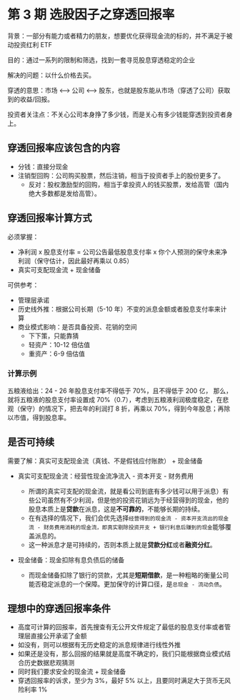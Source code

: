 # 第 3 期 选股因子之穿透回报率

背景：一部分有能力或者精力的朋友，想要优化获得现金流的标的，并不满足于被动投资红利 ETF

目的：通过一系列的限制和筛选，找到一套寻觅股息穿透稳定的企业

解决的问题：以什么价格去买。

穿透的意思：市场 <--> 公司 <--> 股东，也就是股东能从市场（穿透了公司）获取到的收益/回报。

投资者关注点：不关心公司本身挣了多少钱，而是关心有多少钱能穿透到投资者身上。

## 穿透回报率应该包含的内容

- 分钱：直接分现金
- 注销型回购：公司购买股票，然后注销，相当于投资者手上的股份更多了。
  - 反对：股权激励型的回购，相当于拿投资人的钱买股票，发给高管（国内绝大多数都是发给高管）。


## 穿透回报率计算方式

必须掌握：
- 净利润 x 股息支付率 = 公司公告最低股息支付率 x 你个人预测的保守未来净利润（保守估计，因此最好再乘以 0.85）
- 真实可支配现金流 + 现金储备

可供参考：

- 管理层承诺
- 历史线外推：根据公司长期（5-10 年）不变的派息金额或者股息支付率来计算
- 商业模式影响：是否具备投资、花销的空间
  - 下下策，只能靠猜
  - 轻资产：10-12 倍估值
  - 重资产：6-9 倍估值

### 计算示例

五粮液给出：24 - 26 年股息支付率不得低于 70%，且不得低于 200 亿，
那么，就将五粮液的股息支付率设置成 70%（0.7），考虑到五粮液利润极度稳定，在悲观（保守）的情况下，把去年的利润打 8 折，再乘以 70%，得到今年股息；再除以市值，得到股息率。


## 是否可持续

需要了解：真实可支配现金流（真钱、不是假钱应付账款） + 现金储备

- 真实可支配现金流：经营性现金流净流入 - 资本开支 - 财务费用
  - 所谓的真实可支配的现金流，就是看公司到底有多少钱可以用于派息）有些公司虽然有不少利润，但是他的投资花销远为于经营得到的现金，他的股息本质上是**贷款**在派息，这是**不可靠的**，不能够长期的持续。
  - 在有选择的情况下，我们会优先选择`经营得到的现金流 - 资本开支流出的现金流 - 财务费用消耗的现金流，即真实剔除投资开支 + 银行利息后赚到的现金`能够覆盖派息的。
  - 这一种派息才是可持续的，否则本质上就是**贷款分红**或者**融资分红**。

- 现金储备：现金扣除有息负债后的储备
  - 而现金储备扣除了银行的贷款，尤其是**短期借款**，是一种粗略的衡量公司能否稳定派息的一个保障。更加保守的计算口径，是`总现金 - 流动负债`。


## 理想中的穿透回报率条件

- 高度可计算的回报率，首先搜查有无公开文件规定了最低的股息支付率或者管理层直接公开承诺了金额
- 如没有，则可以根据有无历史稳定的派息规律进行线性外推
- 如果还是没有，那么回报的结果就是高度不确定的，我们只能根据商业模式结合历史数据悲观猜测
- 同时我们要求安全的现金流 + 现金储备
- 穿透回报率的诉求，至少为 3%，最好 5% 以上，且要同时满足大于货币无风险利率 1%

